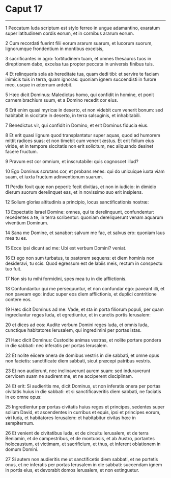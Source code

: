 # Caput 17

***

1 Peccatum Iuda scriptum est stylo ferreo in ungue adamantino, exaratum super latitudinem cordis eorum, et in cornibus ararum eorum.

2 Cum recordati fuerint filii eorum ararum suarum, et lucorum suorum, lignorumque frondentium in montibus excelsis,

3 sacrificantes in agro: fortitudinem tuam, et omnes thesauros tuos in direptionem dabo, excelsa tua propter peccata in universis finibus tuis.

4 Et relinqueris sola ab hereditate tua, quam dedi tibi: et servire te faciam inimicis tuis in terra, quam ignoras: quoniam ignem succendisti in furore meo, usque in æternum ardebit.

5 Hæc dicit Dominus: Maledictus homo, qui confidit in homine, et ponit carnem brachium suum, et a Domino recedit cor eius.

6 Erit enim quasi myricæ in deserto, et non videbit cum venerit bonum: sed habitabit in siccitate in deserto, in terra salsuginis, et inhabitabili.

7 Benedictus vir, qui confidit in Domino, et erit Dominus fiducia eius.

8 Et erit quasi lignum quod transplantatur super aquas, quod ad humorem mittit radices suas: et non timebit cum venerit æstus. Et erit folium eius viride, et in tempore siccitatis non erit solicitum, nec aliquando desinet facere fructum.

9 Pravum est cor omnium, et inscrutabile: quis cognoscet illud?

10 Ego Dominus scrutans cor, et probans renes: qui do unicuique iuxta viam suam, et iuxta fructum adinventionum suarum.

11 Perdix fovit quæ non peperit: fecit divitias, et non in iudicio: in dimidio dierum suorum derelinquet eas, et in novissimo suo erit insipiens.

12 Solium gloriæ altitudinis a principio, locus sanctificationis nostræ:

13 Expectatio Israel Domine: omnes, qui te derelinquunt, confundentur: recedentes a te, in terra scribentur: quoniam dereliquerunt venam aquarum viventium Dominum.

14 Sana me Domine, et sanabor: salvum me fac, et salvus ero: quoniam laus mea tu es.

15 Ecce ipsi dicunt ad me: Ubi est verbum Domini? veniat.

16 Et ego non sum turbatus, te pastorem sequens: et diem hominis non desideravi, tu scis. Quod egressum est de labiis meis, rectum in conspectu tuo fuit.

17 Non sis tu mihi formidini, spes mea tu in die afflictionis.

18 Confundantur qui me persequuntur, et non confundar ego: paveant illi, et non paveam ego: induc super eos diem afflictionis, et duplici contritione contere eos.

19 Hæc dicit Dominus ad me: Vade, et sta in porta filiorum populi, per quam ingrediuntur reges Iuda, et egrediuntur, et in cunctis portis Ierusalem:

20 et dices ad eos: Audite verbum Domini reges Iuda, et omnis Iuda, cunctique habitatores Ierusalem, qui ingredimini per portas istas.

21 Hæc dicit Dominus: Custodite animas vestras, et nolite portare pondera in die sabbati: nec inferatis per portas Ierusalem.

22 Et nolite eiicere onera de domibus vestris in die sabbati, et omne opus non facietis: sanctificate diem sabbati, sicut præcepi patribus vestris.

23 Et non audierunt, nec inclinaverunt aurem suam: sed induraverunt cervicem suam ne audirent me, et ne acciperent disciplinam.

24 Et erit: Si audieritis me, dicit Dominus, ut non inferatis onera per portas civitatis huius in die sabbati: et si sanctificaveritis diem sabbati, ne faciatis in eo omne opus:

25 Ingredientur per portas civitatis huius reges et principes, sedentes super solium David, et ascendentes in curribus et equis, ipsi et principes eorum, viri Iuda, et habitatores Ierusalem: et habitabitur civitas hæc in sempiternum.

26 Et venient de civitatibus Iuda, et de circuitu Ierusalem, et de terra Beniamin, et de campestribus, et de montuosis, et ab Austro, portantes holocaustum, et victimam, et sacrificium, et thus, et inferent oblationem in domum Domini.

27 Si autem non audieritis me ut sanctificetis diem sabbati, et ne portetis onus, et ne inferatis per portas Ierusalem in die sabbati: succendam ignem in portis eius, et devorabit domos Ierusalem, et non extinguetur.


